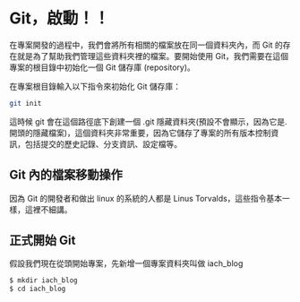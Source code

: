 # Git，啟動！！

在專案開發的過程中，我們會將所有相關的檔案放在同一個資料夾內，而 Git 的存在就是為了幫助我們管理這些資料夾裡的檔案。要開始使用 Git，我們需要在這個專案的根目錄中初始化一個 Git 儲存庫 (repository)。

在專案根目錄輸入以下指令來初始化 Git 儲存庫：

   ```bash
   git init
   ```
這時候 git 會在這個路徑底下創建一個 .git 隱藏資料夾(預設不會顯示，因為它是.開頭的隱藏檔案)，這個資料夾非常重要，因為它儲存了專案的所有版本控制資訊，包括提交的歷史記錄、分支資訊、設定檔等。

## Git 內的檔案移動操作
因為 Git 的開發者和做出 linux 的系統的人都是 Linus Torvalds，這些指令基本一樣，這裡不細講。

## 正式開始 Git
假設我們現在從頭開始專案，先新增一個專案資料夾叫做 iach_blog
```bash
$ mkdir iach_blog
$ cd iach_blog
```